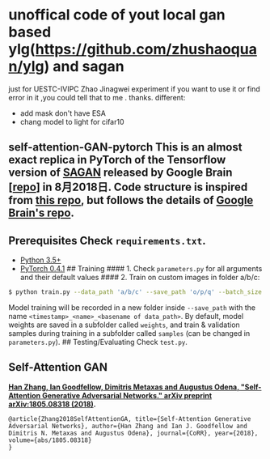 # unoffical code of yout local gan based ylg(https://github.com/zhushaoquan/ylg) and sagan

 just for UESTC-IVIPC Zhao Jinagwei experiment
 if you want to use it or find error in it ,you could tell that to me . thanks.
different:
- add mask don't have ESA
- chang model to light for cifar10

## self-attention-GAN-pytorch This is an almost exact replica in PyTorch of the Tensorflow version of [SAGAN](https://arxiv.org/abs/1805.08318) released by Google Brain [[repo](https://github.com/brain-research/self-attention-gan)] in 8月2018日. Code structure is inspired from [this repo](https://github.com/heykeetae/Self-Attention-GAN), but follows the details of [Google Brain's repo](https://github.com/brain-research/self-attention-gan).

## Prerequisites Check `requirements.txt`. 

  * [Python 3.5+](https://www.continuum.io/downloads)
  * [PyTorch 0.4.1](http://pytorch.org/) ## Training #### 1. Check `parameters.py` for all arguments and their default values #### 2. Train on custom images in folder a/b/c:
 
```bash
$ python train.py --data_path 'a/b/c' --save_path 'o/p/q' --batch_size 64 --name sagan
``` 

Model training will be recorded in a new folder inside `--save_path` with the name `<timestamp>_<name>_<basename of data_path>`. By default, model weights are saved in a subfolder called `weights`, and train & validation samples during training in a subfolder called `samples` (can be changed in `parameters.py`). ## Testing/Evaluating Check `test.py`. 

## Self-Attention GAN
**[Han Zhang, Ian Goodfellow, Dimitris Metaxas and Augustus Odena, "Self-Attention Generative Adversarial Networks." arXiv preprint arXiv:1805.08318 (2018)](https://arxiv.org/abs/1805.08318).** 

```MIT
@article{Zhang2018SelfAttentionGA, title={Self-Attention Generative Adversarial Networks}, author={Han Zhang and Ian J. Goodfellow and Dimitris N. Metaxas and Augustus Odena}, journal={CoRR}, year={2018}, volume={abs/1805.08318}
}
```
